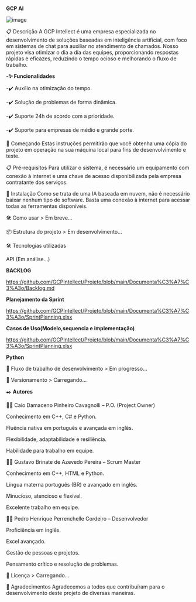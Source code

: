 **GCP AI**

![image](https://github.com/user-attachments/assets/5856f836-c896-46df-bd69-0e43da9290f7)

📋 Descrição A GCP Intellect é uma empresa especializada no desenvolvimento de soluções baseadas em inteligência artificial, com foco em sistemas de chat para auxiliar no atendimento de chamados. Nosso projeto visa otimizar o dia a dia das equipes, proporcionando respostas rápidas e eficazes, reduzindo o tempo ocioso e melhorando o fluxo de trabalho.



-**✨ Funcionalidades** 

-✔️ Auxílio na otimização do tempo. 

-✔️ Solução de problemas de forma dinâmica. 

-✔️ Suporte 24h de acordo com a prioridade.

-✔️ Suporte para empresas de médio e grande porte.


🚀 Começando Estas instruções permitirão que você obtenha uma cópia do projeto em operação na sua máquina local para fins de desenvolvimento e teste.


📋 Pré-requisitos Para utilizar o sistema, é necessário um equipamento com conexão à internet e uma chave de acesso disponibilizada pela empresa contratante dos serviços.


🔧 Instalação Como se trata de uma IA baseada em nuvem, não é necessário baixar nenhum tipo de software. Basta uma conexão à internet para acessar todas as ferramentas disponíveis.


🛠️ Como usar > Em breve...


📦 Estrutura do projeto > Em desenvolvimento...


🛠️ Tecnologias utilizadas


API (Em análise...)


**BACKLOG**

https://github.com/GCPIntellect/Projeto/blob/main/Documenta%C3%A7%C3%A3o/Backlog.md

**Planejamento da Sprint**

https://github.com/GCPIntellect/Projeto/blob/main/Documenta%C3%A7%C3%A3o/SprintPlanning.xlsx

**Casos de Uso(Modelo,sequencia e implementação)**

https://github.com/GCPIntellect/Projeto/blob/main/Documenta%C3%A7%C3%A3o/SprintPlanning.xlsx

**Python**


🔄 Fluxo de trabalho de desenvolvimento > Em progresso...


📌 Versionamento > Carregando...


✒️ **Autores**


🧑‍💻 Caio Damaceno Pinheiro Cavagnolli – P.O. (Project Owner)

Conhecimento em C++, C# e Python.

Fluência nativa em português e avançada em inglês.

Flexibilidade, adaptabilidade e resiliência.

Habilidade para trabalho em equipe.


🧑‍💻 Gustavo Brinate de Azevedo Pereira – Scrum Master


Conhecimento em C++, HTML e Python.

Língua materna português (BR) e avançado em inglês.

Minucioso, atencioso e flexível.

Excelente trabalho em equipe.


🧑‍💻 Pedro Henrique Perrenchelle Cordeiro – Desenvolvedor


Proficiência em inglês.

Excel avançado.

Gestão de pessoas e projetos.

Pensamento crítico e resolução de problemas.

📄 Licença > Carregando...

🎁 Agradecimentos Agradecemos a todos que contribuíram para o desenvolvimento deste projeto de diversas maneiras.

